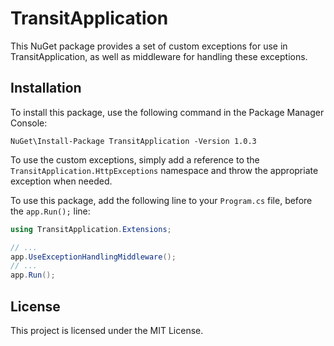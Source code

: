 # TransitApplication

This NuGet package provides a set of custom exceptions for use in TransitApplication, as well as middleware for handling these exceptions.

## Installation

To install this package, use the following command in the Package Manager Console:

```
NuGet\Install-Package TransitApplication -Version 1.0.3
```

To use the custom exceptions, simply add a reference to the `TransitApplication.HttpExceptions` namespace and throw the appropriate exception when needed.

To use this package, add the following line to your `Program.cs` file, before the `app.Run();` line:

```csharp
using TransitApplication.Extensions;

// ...
app.UseExceptionHandlingMiddleware();
// ...
app.Run();
```

## License

This project is licensed under the MIT License.